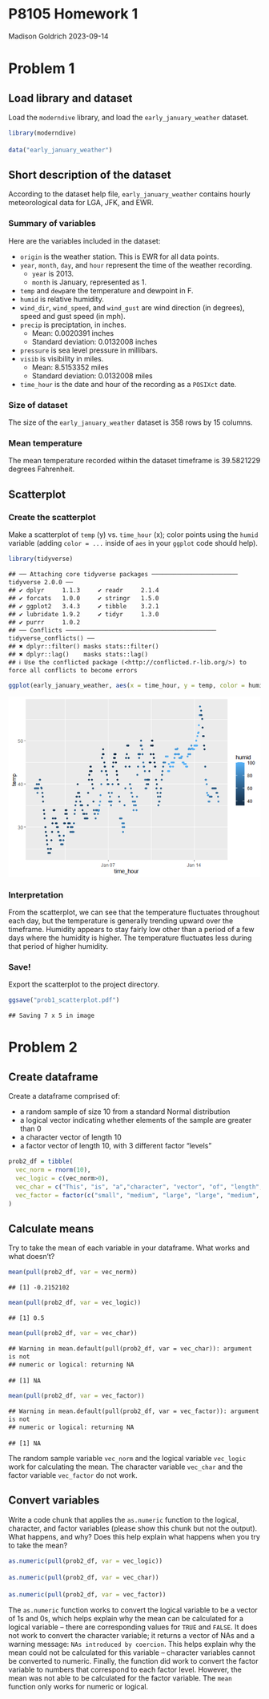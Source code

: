 P8105 Homework 1
================
Madison Goldrich
2023-09-14

# Problem 1

## Load library and dataset

Load the `moderndive` library, and load the `early_january_weather`
dataset.

``` r
library(moderndive)

data("early_january_weather")
```

## Short description of the dataset

According to the dataset help file, `early_january_weather` contains
hourly meteorological data for LGA, JFK, and EWR.

### Summary of variables

Here are the variables included in the dataset:

- `origin` is the weather station. This is EWR for all data points.
- `year`, `month`, `day`, and `hour` represent the time of the weather
  recording.
  - `year` is 2013.
  - `month` is January, represented as 1.
- `temp` and `dewp`are the temperature and dewpoint in F.
- `humid` is relative humidity.
- `wind_dir`, `wind_speed`, and `wind_gust` are wind direction (in
  degrees), speed and gust speed (in mph).
- `precip` is preciptation, in inches.
  - Mean: 0.0020391 inches
  - Standard deviation: 0.0132008 inches
- `pressure` is sea level pressure in millibars.
- `visib` is visibility in miles.
  - Mean: 8.5153352 miles
  - Standard deviation: 0.0132008 miles
- `time_hour` is the date and hour of the recording as a `POSIXct` date.

### Size of dataset

The size of the `early_january_weather` dataset is 358 rows by 15
columns.

### Mean temperature

The mean temperature recorded within the dataset timeframe is 39.5821229
degrees Fahrenheit.

## Scatterplot

### Create the scatterplot

Make a scatterplot of `temp` (y) vs. `time_hour` (x); color points using
the `humid` variable (adding `color = ...` inside of `aes` in your
`ggplot` code should help).

``` r
library(tidyverse)
```

    ## ── Attaching core tidyverse packages ──────────────────────── tidyverse 2.0.0 ──
    ## ✔ dplyr     1.1.3     ✔ readr     2.1.4
    ## ✔ forcats   1.0.0     ✔ stringr   1.5.0
    ## ✔ ggplot2   3.4.3     ✔ tibble    3.2.1
    ## ✔ lubridate 1.9.2     ✔ tidyr     1.3.0
    ## ✔ purrr     1.0.2     
    ## ── Conflicts ────────────────────────────────────────── tidyverse_conflicts() ──
    ## ✖ dplyr::filter() masks stats::filter()
    ## ✖ dplyr::lag()    masks stats::lag()
    ## ℹ Use the conflicted package (<http://conflicted.r-lib.org/>) to force all conflicts to become errors

``` r
ggplot(early_january_weather, aes(x = time_hour, y = temp, color = humid)) + geom_point()
```

![](p8105_hw1_mpg2166_files/figure-gfm/unnamed-chunk-2-1.png)<!-- -->

### Interpretation

From the scatterplot, we can see that the temperature fluctuates
throughout each day, but the temperature is generally trending upward
over the timeframe. Humidity appears to stay fairly low other than a
period of a few days where the humidity is higher. The temperature
fluctuates less during that period of higher humidity.

### Save!

Export the scatterplot to the project directory.

``` r
ggsave("prob1_scatterplot.pdf")
```

    ## Saving 7 x 5 in image

# Problem 2

## Create dataframe

Create a dataframe comprised of:

- a random sample of size 10 from a standard Normal distribution
- a logical vector indicating whether elements of the sample are greater
  than 0
- a character vector of length 10
- a factor vector of length 10, with 3 different factor “levels”

``` r
prob2_df = tibble(
  vec_norm = rnorm(10),
  vec_logic = c(vec_norm>0),
  vec_char = c("This", "is", "a","character", "vector", "of", "length", "ten", "haha", "yay!"),
  vec_factor = factor(c("small", "medium", "large", "large", "medium", "small", "medium", "large", "small", "small"))
)
```

## Calculate means

Try to take the mean of each variable in your dataframe. What works and
what doesn’t?

``` r
mean(pull(prob2_df, var = vec_norm))
```

    ## [1] -0.2152102

``` r
mean(pull(prob2_df, var = vec_logic))
```

    ## [1] 0.5

``` r
mean(pull(prob2_df, var = vec_char))
```

    ## Warning in mean.default(pull(prob2_df, var = vec_char)): argument is not
    ## numeric or logical: returning NA

    ## [1] NA

``` r
mean(pull(prob2_df, var = vec_factor))
```

    ## Warning in mean.default(pull(prob2_df, var = vec_factor)): argument is not
    ## numeric or logical: returning NA

    ## [1] NA

The random sample variable `vec_norm` and the logical variable
`vec_logic` work for calculating the mean. The character variable
`vec_char` and the factor variable `vec_factor` do not work.

## Convert variables

Write a code chunk that applies the `as.numeric` function to the
logical, character, and factor variables (please show this chunk but not
the output). What happens, and why? Does this help explain what happens
when you try to take the mean?

``` r
as.numeric(pull(prob2_df, var = vec_logic))

as.numeric(pull(prob2_df, var = vec_char))

as.numeric(pull(prob2_df, var = vec_factor))
```

The `as.numeric` function works to convert the logical variable to be a
vector of 1s and 0s, which helps explain why the mean can be calculated
for a logical variable – there are corresponding values for `TRUE` and
`FALSE`. It does not work to convert the character variable; it returns
a vector of NAs and a warning message: `NAs introduced by coercion`.
This helps explain why the mean could not be calculated for this
variable – character variables cannot be converted to numeric. Finally,
the function did work to convert the factor variable to numbers that
correspond to each factor level. However, the mean was not able to be
calculated for the factor variable. The `mean` function only works for
numeric or logical.
